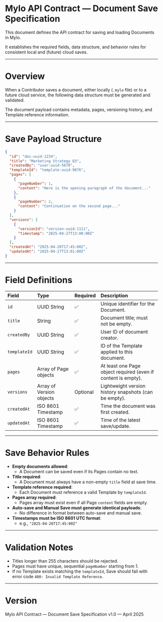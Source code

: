 # Mylo API Contract — Document Save Specification

This document defines the API contract for saving and loading Documents in Mylo.

It establishes the required fields, data structure, and behavior rules for consistent local and (future) cloud saves.

---

# Overview

When a Contributor saves a document, either locally (`.mylo` file) or to a future cloud service, the following data structure must be generated and validated.

The document payload contains metadata, pages, versioning history, and Template reference information.

---

# Save Payload Structure

```json
{
  "id": "doc-uuid-1234",
  "title": "Marketing Strategy Q3",
  "createdBy": "user-uuid-5678",
  "templateId": "template-uuid-9876",
  "pages": [
    {
      "pageNumber": 1,
      "content": "Here is the opening paragraph of the document..."
    },
    {
      "pageNumber": 2,
      "content": "Continuation on the second page..."
    }
  ],
  "versions": [
    {
      "versionId": "version-uuid-1111",
      "timestamp": "2025-04-27T13:00:00Z"
    }
  ],
  "createdAt": "2025-04-26T17:45:00Z",
  "updatedAt": "2025-04-27T13:01:00Z"
}
```

---

# Field Definitions

| Field | Type | Required | Description |
|:---|:---|:---|:---|
| `id` | UUID String | ✅ | Unique identifier for the Document. |
| `title` | String | ✅ | Document title; must not be empty. |
| `createdBy` | UUID String | ✅ | User ID of document creator. |
| `templateId` | UUID String | ✅ | ID of the Template applied to this document. |
| `pages` | Array of Page objects | ✅ | At least one Page object required (even if content is empty). |
| `versions` | Array of Version objects | Optional | Lightweight version history snapshots (can be empty). |
| `createdAt` | ISO 8601 Timestamp | ✅ | Time the document was first created. |
| `updatedAt` | ISO 8601 Timestamp | ✅ | Time of the latest save/update. |

---

# Save Behavior Rules

- **Empty documents allowed**: 
  - A Document can be saved even if its Pages contain no text.
- **Title required**: 
  - A Document must always have a non-empty `title` field at save time.
- **Template reference required**: 
  - Each Document must reference a valid Template by `templateId`.
- **Pages array required**: 
  - Pages array must exist even if all Page `content` fields are empty.
- **Auto-save and Manual Save must generate identical payloads**:
  - No difference in format between auto-save and manual save.
- **Timestamps must be ISO 8601 UTC format**:
  - e.g., `"2025-04-26T17:45:00Z"`

---

# Validation Notes

- Titles longer than 255 characters should be rejected.
- Pages must have unique, sequential `pageNumber` starting from 1.
- If no Template exists matching the `templateId`, Save should fail with error code `400: Invalid Template Reference`.

---

# Version

Mylo API Contract — Document Save Specification v1.0 — April 2025
